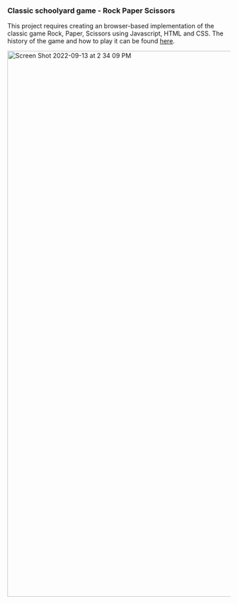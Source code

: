 ### Classic schoolyard game - Rock Paper Scissors

This project requires creating an browser-based implementation of the classic game Rock, Paper, Scissors using Javascript, HTML and CSS. The history of the game and how to play it can be found [here](https://en.wikipedia.org/wiki/Rock_paper_scissors).

<img width="1232" alt="Screen Shot 2022-09-13 at 2 34 09 PM" src="https://user-images.githubusercontent.com/61169982/189982812-a1249a4e-8936-4e7e-84b2-5eadba56d3ff.png">
